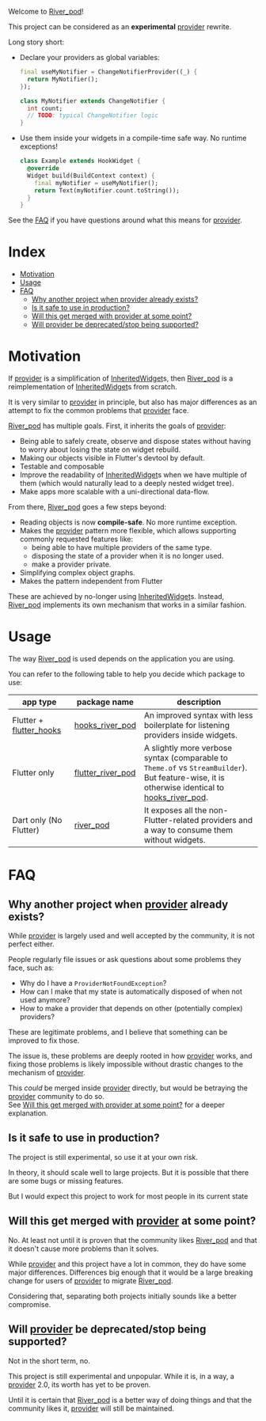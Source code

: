 Welcome to [River_pod]!

This project can be considered as an **experimental** [provider] rewrite.

Long story short:

- Declare your providers as global variables:

  ```dart
  final useMyNotifier = ChangeNotifierProvider((_) {
    return MyNotifier();
  });

  class MyNotifier extends ChangeNotifier {
    int count;
    // TODO: typical ChangeNotifier logic
  }
  ```

- Use them inside your widgets in a compile-time safe way. No runtime exceptions!

  ```dart
  class Example extends HookWidget {
    @override
    Widget build(BuildContext context) {
      final myNotifier = useMyNotifier();
      return Text(myNotifier.count.toString());
    }
  }
  ```

See the [FAQ](#FAQ) if you have questions around what this means for [provider].

# Index

- [Motivation](#motivation)
- [Usage](#usage)
- [FAQ](#faq)
  - [Why another project when provider already exists?](#why-another-project-when-provider-already-exists)
  - [Is it safe to use in production?](#is-it-safe-to-use-in-production)
  - [Will this get merged with provider at some point?](#will-this-get-merged-with-provider-at-some-point)
  - [Will provider be deprecated/stop being supported?](#will-provider-be-deprecatedstop-being-supported)

# Motivation

If [provider] is a simplification of [InheritedWidget]s, then [River_pod] is
a reimplementation of [InheritedWidget]s from scratch.

It is very similar to [provider] in principle, but also has major differences
as an attempt to fix the common problems that [provider] face.

[River_pod] has multiple goals. First, it inherits the goals of [provider]:

- Being able to safely create, observe and dispose states without having to worry about
  losing the state on widget rebuild.
- Making our objects visible in Flutter's devtool by default.
- Testable and composable
- Improve the readability of [InheritedWidget]s when we have multiple of them
  (which would naturally lead to a deeply nested widget tree).
- Make apps more scalable with a uni-directional data-flow.

From there, [River_pod] goes a few steps beyond:

- Reading objects is now **compile-safe**. No more runtime exception.
- Makes the [provider] pattern more flexible, which allows supporting commonly
  requested features like:
  - being able to have multiple providers of the same type.
  - disposing the state of a provider when it is no longer used.
  - make a provider private.
- Simplifying complex object graphs.
- Makes the pattern independent from Flutter

These are achieved by no-longer using [InheritedWidget]s. Instead, [River_pod]
implements its own mechanism that works in a similar fashion.

# Usage

The way [River_pod] is used depends on the application you are using.

You can refer to the following table to help you decide which package to use:

| app type                  | package name        | description                                                                                                                                                 |
| ------------------------- | ------------------- | ----------------------------------------------------------------------------------------------------------------------------------------------------------- |
| Flutter + [flutter_hooks] | [hooks_river_pod]   | An improved syntax with less boilerplate for listening providers inside widgets.                                                                            |
| Flutter only              | [flutter_river_pod] | A slightly more verbose syntax (comparable to `Theme.of` vs `StreamBuilder`).<br>But feature-wise, it is otherwise identical to [hooks_river_pod]. |
| Dart only (No Flutter)    | [river_pod](https://github.com/rrousselGit/river_pod/tree/master/packages/river_pod)         | It exposes all the non-Flutter-related providers and a way to consume them without widgets.                                                                 |

# FAQ

## Why another project when [provider] already exists?

While [provider] is largely used and well accepted by the community,
it is not perfect either.

People regularly file issues or ask questions about some problems they face, such as:

- Why do I have a `ProviderNotFoundException`?
- How can I make that my state is automatically disposed of when not used anymore?
- How to make a provider that depends on other (potentially complex) providers?

These are legitimate problems, and I believe that something can be improved to fix
those.

The issue is, these problems are deeply rooted in how [provider] works, and
fixing those problems is likely impossible without drastic changes to the
mechanism of [provider].

This _could_ be merged inside [provider] directly, but would be betraying the
[provider] community to do so.\
See [Will this get merged with provider at some point?](#will-this-get-merged-with-provider-at-some-point)
for a deeper explanation.

## Is it safe to use in production?

The project is still experimental, so use it at your own risk.

In theory, it should scale well to large projects. But it is possible that
there are some bugs or missing features.

But I would expect this project to work for most people in its current state

## Will this get merged with [provider] at some point?

No. At least not until it is proven that the community likes [River_pod]
and that it doesn't cause more problems than it solves.

While [provider] and this project have a lot in common, they do have some
major differences. Differences big enough that it would be a large breaking
change for users of [provider] to migrate [River_pod].

Considering that, separating both projects initially sounds like a better
compromise.

## Will [provider] be deprecated/stop being supported?

Not in the short term, no.

This project is still experimental and unpopular. While it is, in a way,
a [provider] 2.0, its worth has yet to be proven.

Until it is certain that [River_pod] is a better way of doing things
and that the community likes it, [provider] will still be maintained.

[provider]: https://github.com/rrousselGit/provider
[river_pod]: https://github.com/rrousselGit/River_pod
[flutter_hooks]: https://github.com/rrousselGit/flutter_hooks
[inheritedwidget]: https://api.flutter.dev/flutter/widgets/InheritedWidget-class.html
[hooks_river_pod]: https://pub.dev/packages/hooks_river_pod
[flutter_river_pod]: https://pub.dev/packages/flutter_river_pod
